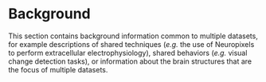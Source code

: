# Background

This section contains background information common to multiple datasets, for
example descriptions of shared techniques (*e.g.* the use of Neuropixels to
perform extracellular electrophysiology), shared behaviors (*e.g.* visual change
detection tasks), or information about the brain structures that are the focus
of multiple datasets.
